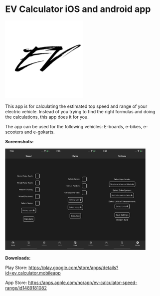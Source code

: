 # EV Calculator iOS and android app

<img src="assets/icon.png" width="250" >

This app is for calculating the estimated top speed and range of your electric vehicle. Instead of you trying to find the right formulas and doing the calculations, this app does it for you.

The app can be used for the following vehicles: E-boards, e-bikes, e-scooters and e-gokarts.

**Screenshots:**

<img src="screenshots/1.png" width="150" ><img src="screenshots/2.png" width="150" ><img src="screenshots/3.png" width="150" >

**Downloads:**

Play Store: https://play.google.com/store/apps/details?id=ev.calculator.mobileapp

App Store: https://apps.apple.com/no/app/ev-calculator-speed-range/id1489181082
